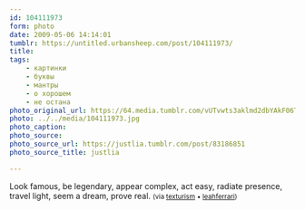```yaml
---
id: 104111973
form: photo
date: 2009-05-06 14:14:01
tumblr: https://untitled.urbansheep.com/post/104111973/
title:
tags:
    - картинки
    - буквы
    - мантры
    - о хорошем
    - не остана
photo_original_url: https://64.media.tumblr.com/vUTvwts3aklmd2dbYAkF06T2o1_1280.jpg
photo: ../../media/104111973.jpg
photo_caption:
photo_source:
photo_source_url: https://justlia.tumblr.com/post/83186851
photo_source_title: justlia

---
```


<p>Look famous, be legendary, appear complex, act easy, radiate presence, travel light, seem a dream, prove real. <small>(via <a href="http://texturism.tumblr.com/post/95581198">texturism</a> • <a href="http://leahferrari.tumblr.com/post/95567722/astronomie-churlstokes">leahferrari</a>)</small></p>
